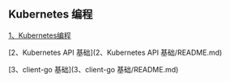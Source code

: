 Kubernetes 编程
---

[1、Kubernetes编程](1、Kubernetes编程/README.md)

[2、Kubernetes API 基础](2、Kubernetes API 基础/README.md)

[3、client-go 基础](3、client-go 基础/README.md)